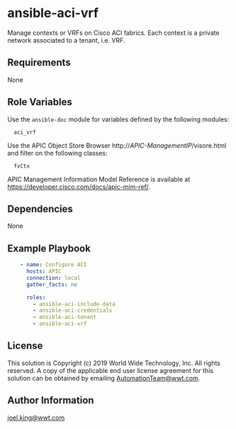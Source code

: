 ansible-aci-vrf
===============

Manage contexts or VRFs on Cisco ACI fabrics. Each context is a private network associated to a tenant, i.e. VRF.

Requirements
------------

None

Role Variables
--------------

Use the `ansible-doc` module for variables defined by the following modules: 
```
  aci_vrf
```
Use the APIC Object Store Browser http://*APIC-ManagementIP*/visore.html and filter on the following classes:
```
  fvCtx
```
APIC Management Information Model Reference is available at https://developer.cisco.com/docs/apic-mim-ref/.

Dependencies
------------

None

Example Playbook
----------------

```yaml
    - name: Configure ACI
      hosts: APIC
      connection: local
      gather_facts: no

      roles:
        - ansible-aci-include-data
        - ansible-aci-credentials  
        - ansible-aci-tenant  
        - ansible-aci-vrf
```

License
-------

This solution is Copyright (c) 2019 World Wide Technology, Inc. All rights reserved. A copy of the applicable end user license agreement for this solution can be obtained by emailing AutomationTeam@wwt.com.

Author Information
------------------

joel.king@wwt.com
